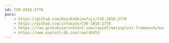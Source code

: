 ```yaml
---
id: CVE-2016-2776
pocs:
    - https://github.com/KosukeShimofuji/CVE-2016-2776
    - https://github.com/infobyte/CVE-2016-2776
    - https://raw.githubusercontent.com/rapid7/metasploit-framework/master/modules/auxiliary/dos/dns/bind_tsig.rb
    - https://www.exploit-db.com/raw/40453
---
```

